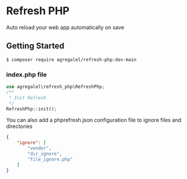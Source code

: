 Refresh PHP
=================

Auto reload your web app automatically on save

Getting Started
---------------

```
$ composer require agregalel/refresh-php:dev-main
```

### index.php file

```php
use agregalel\refresh_php\RefreshPhp;
/**
 * Init Refresh
 */
RefreshPhp::init();
```

You can also add a phprefresh.json configuration file to ignore files and directories

```json
{
    "ignore": [
        "vendor",
        "dir_ignore",
        "file_ignore.php"
    ]
}
```